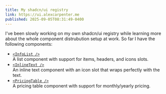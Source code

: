 ```yaml
---
title: My shadcn/ui registry
link: https://ui.alexcarpenter.me
published: 2025-09-05T08:31:49-0400
---
```


I've been slowly working on my own shadcn/ui registry while learning more about the whole component distrubution setup at work. So far I have the following components:

- [`<InfoList />`](https://ui.alexcarpenter.me/#info-list)\
  A list component with support for items, headers, and icons slots.
- [`<InlineText />`](https://ui.alexcarpenter.me/#inline-text)\
  An inline text component with an icon slot that wraps perfectly with the text.
- [`<PricingTable />`](https://ui.alexcarpenter.me/#pricing-table)\
  A pricing table component with support for monthly/yearly pricing.
